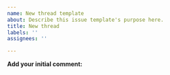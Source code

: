 ```yaml
---
name: New thread template
about: Describe this issue template's purpose here.
title: New thread
labels: ''
assignees: ''

---
```


**Add your initial comment:**

